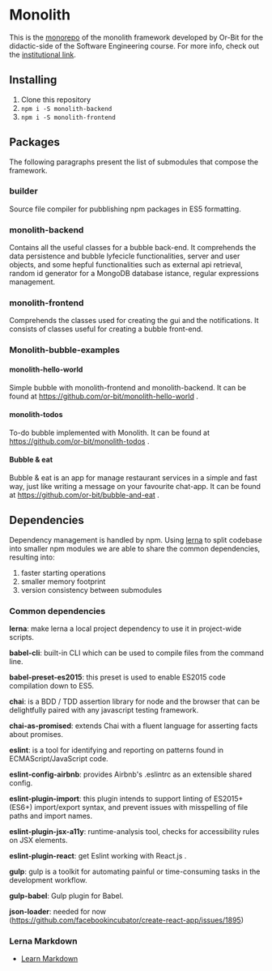 # Monolith

This is the [monorepo](<https://github.com/babel/babel/blob/master/doc/design/monorepo.md>) of the monolith framework developed by Or-Bit for the didactic-side of the Software Engineering course. For more info, check out the [institutional link](<http://www.math.unipd.it/~tullio/IS-1/2016/>).

## Installing

1.  Clone this repository
2.  `npm i -S monolith-backend`
3.  `npm i -S monolith-frontend` 


## Packages
The following paragraphs present the list of submodules that compose the framework.
### builder
Source file compiler for pubblishing npm packages in ES5 formatting.

### monolith-backend
Contains all the useful classes for a bubble back-end. It comprehends the data persistence and bubble lyfecicle functionalities, server and user objects, and some hepful functionalities such as external api retrieval, random id generator for a MongoDB database istance, regular expressions management. 

### monolith-frontend
Comprehends the classes used for creating the gui and the notifications.  It consists of classes useful for creating a bubble front-end.

### Monolith-bubble-examples
#### monolith-hello-world
Simple bubble with monolith-frontend and monolith-backend.
It can be found at https://github.com/or-bit/monolith-hello-world .

#### monolith-todos
To-do bubble implemented with Monolith.
It can be found at https://github.com/or-bit/monolith-todos .

#### Bubble & eat
Bubble & eat is an app for manage restaurant services in a simple and fast way, just like writing a message on your favourite chat-app.
It can be found at https://github.com/or-bit/bubble-and-eat .


## Dependencies
Dependency management is handled by npm. Using [lerna](<https://github.com/lerna/lerna>) to split codebase into smaller npm modules we are able to share the common dependencies, resulting into:
1.   faster starting operations
2.   smaller memory footprint
3.   version consistency between submodules

### Common dependencies  

**lerna**: make lerna a local project dependency to use it in project-wide scripts.

**babel-cli**: built-in CLI which can be used to compile files from the command line.

**babel-preset-es2015**:  this preset is used to enable ES2015 code compilation down to ES5.

**chai**:  is a BDD / TDD assertion library for node and the browser that can be delightfully paired with any javascript testing framework.

**chai-as-promised**:  extends Chai with a fluent language for asserting facts about promises.

**eslint**:  is a tool for identifying and reporting on patterns found in ECMAScript/JavaScript code.

**eslint-config-airbnb**:  provides Airbnb's .eslintrc as an extensible shared config.

**eslint-plugin-import**:  this plugin intends to support linting of ES2015+ (ES6+) import/export syntax, and prevent issues with misspelling of file paths and import names. 

**eslint-plugin-jsx-a11y**: runtime-analysis tool, checks for accessibility rules on JSX elements.

**eslint-plugin-react**: get Eslint working  with React.js .

**gulp**:  gulp is a toolkit for automating painful or time-consuming tasks in the development workflow.

**gulp-babel**:  Gulp plugin for Babel.

**json-loader**: needed for now (https://github.com/facebookincubator/create-react-app/issues/1895)


### Lerna Markdown
* [Learn Markdown](https://bitbucket.org/tutorials/markdowndemo)


